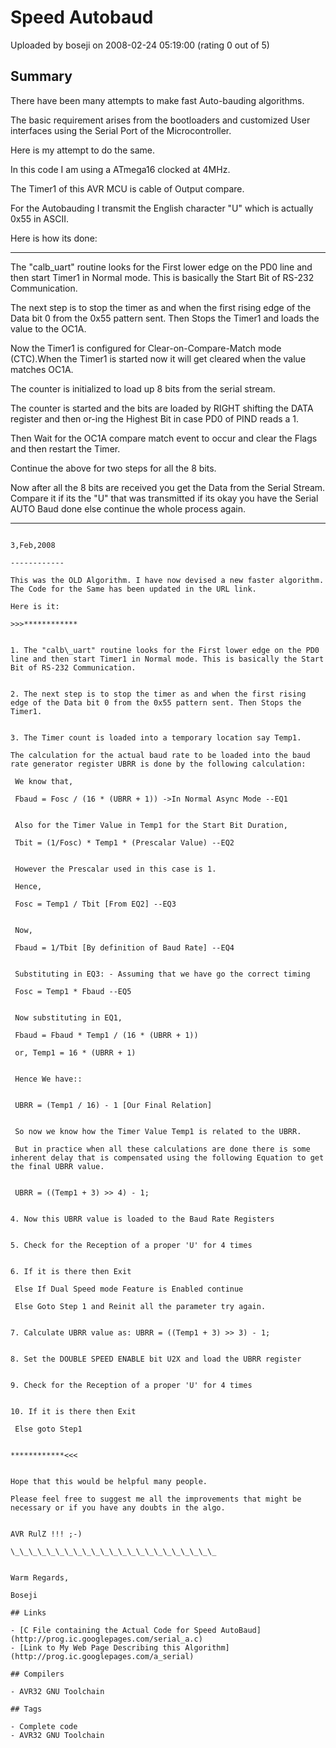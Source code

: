 # Speed Autobaud

Uploaded by boseji on 2008-02-24 05:19:00 (rating 0 out of 5)

## Summary

There have been many attempts to make fast Auto-bauding algorithms.  

The basic requirement arises from the bootloaders and customized User interfaces using the Serial Port of the Microcontroller.  

Here is my attempt to do the same.


In this code I am using a ATmega16 clocked at 4MHz.  

The Timer1 of this AVR MCU is cable of Output compare.  

For the Autobauding I transmit the English character "U" which is actually 0x55 in ASCII.  

Here is how its done:  

************  

The "calb\_uart" routine looks for the First lower edge on the PD0 line and then start Timer1 in Normal mode. This is basically the Start Bit of RS-232 Communication.


The next step is to stop the timer as and when the first rising edge of the Data bit 0 from the 0x55 pattern sent. Then Stops the Timer1 and loads the value to the OC1A.


Now the Timer1 is configured for Clear-on-Compare-Match mode (CTC).When the Timer1 is started now it will get cleared when the value matches OC1A. 


The counter is initialized to load up 8 bits from the serial stream. 


The counter is started and the bits are loaded by RIGHT shifting the DATA register and then or-ing the Highest Bit in case PD0 of PIND reads a 1.


Then Wait for the OC1A compare match event to occur and clear the Flags and then restart the Timer.


Continue the above for two steps for all the 8 bits.


Now after all the 8 bits are received you get the Data from the Serial Stream. Compare it if its the "U" that was transmitted if its okay you have the Serial AUTO Baud done else continue the whole process again.  

***********  

~~~~~~~~~~~~~~~~~~~~~~~~~~~~~~~~~~~~~~~~~~~~~~~~~~~~~~~~~~~~~~~~~~~  

3,Feb,2008  

------------  

This was the OLD Algorithm. I have now devised a new faster algorithm. The Code for the Same has been updated in the URL link.  

Here is it:  

>>>************


1. The "calb\_uart" routine looks for the First lower edge on the PD0 line and then start Timer1 in Normal mode. This is basically the Start Bit of RS-232 Communication.


2. The next step is to stop the timer as and when the first rising edge of the Data bit 0 from the 0x55 pattern sent. Then Stops the Timer1.


3. The Timer count is loaded into a temporary location say Temp1.  

The calculation for the actual baud rate to be loaded into the baud rate generator register UBRR is done by the following calculation:  

 We know that,  

 Fbaud = Fosc / (16 * (UBRR + 1)) ->In Normal Async Mode --EQ1


 Also for the Timer Value in Temp1 for the Start Bit Duration,  

 Tbit = (1/Fosc) * Temp1 * (Prescalar Value) --EQ2


 However the Prescalar used in this case is 1.  

 Hence,  

 Fosc = Temp1 / Tbit [From EQ2] --EQ3


 Now,  

 Fbaud = 1/Tbit [By definition of Baud Rate] --EQ4


 Substituting in EQ3: - Assuming that we have go the correct timing  

 Fosc = Temp1 * Fbaud --EQ5


 Now substituting in EQ1,  

 Fbaud = Fbaud * Temp1 / (16 * (UBRR + 1))  

 or, Temp1 = 16 * (UBRR + 1)


 Hence We have::


 UBRR = (Temp1 / 16) - 1 [Our Final Relation]


 So now we know how the Timer Value Temp1 is related to the UBRR.  

 But in practice when all these calculations are done there is some inherent delay that is compensated using the following Equation to get the final UBRR value.


 UBRR = ((Temp1 + 3) >> 4) - 1;


4. Now this UBRR value is loaded to the Baud Rate Registers


5. Check for the Reception of a proper 'U' for 4 times


6. If it is there then Exit  

 Else If Dual Speed mode Feature is Enabled continue  

 Else Goto Step 1 and Reinit all the parameter try again.


7. Calculate UBRR value as: UBRR = ((Temp1 + 3) >> 3) - 1;


8. Set the DOUBLE SPEED ENABLE bit U2X and load the UBRR register


9. Check for the Reception of a proper 'U' for 4 times


10. If it is there then Exit  

 Else goto Step1


************<<<


Hope that this would be helpful many people.  

Please feel free to suggest me all the improvements that might be necessary or if you have any doubts in the algo.


AVR RulZ !!! ;-)  

\_\_\_\_\_\_\_\_\_\_\_\_\_\_\_\_\_\_\_\_\_\_\_


Warm Regards,  

Boseji

## Links

- [C File containing the Actual Code for Speed AutoBaud](http://prog.ic.googlepages.com/serial_a.c)
- [Link to My Web Page Describing this Algorithm](http://prog.ic.googlepages.com/a_serial)

## Compilers

- AVR32 GNU Toolchain

## Tags

- Complete code
- AVR32 GNU Toolchain
